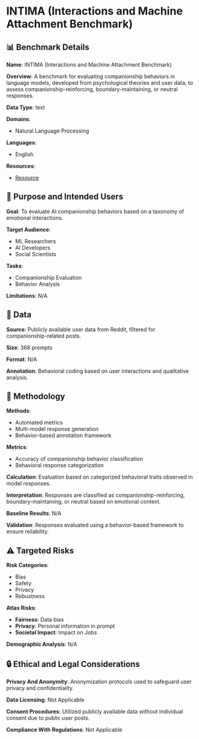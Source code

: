 # INTIMA (Interactions and Machine Attachment Benchmark)

## 📊 Benchmark Details

**Name**: INTIMA (Interactions and Machine Attachment Benchmark)

**Overview**: A benchmark for evaluating companionship behaviors in language models, developed from psychological theories and user data, to assess companionship-reinforcing, boundary-maintaining, or neutral responses.

**Data Type**: text

**Domains**:
- Natural Language Processing

**Languages**:
- English

**Resources**:
- [Resource](https://huggingface.co/datasets/AI-companionship/INTIMA)

## 🎯 Purpose and Intended Users

**Goal**: To evaluate AI companionship behaviors based on a taxonomy of emotional interactions.

**Target Audience**:
- ML Researchers
- AI Developers
- Social Scientists

**Tasks**:
- Companionship Evaluation
- Behavior Analysis

**Limitations**: N/A

## 💾 Data

**Source**: Publicly available user data from Reddit, filtered for companionship-related posts.

**Size**: 368 prompts

**Format**: N/A

**Annotation**: Behavioral coding based on user interactions and qualitative analysis.

## 🔬 Methodology

**Methods**:
- Automated metrics
- Multi-model response generation
- Behavior-based annotation framework

**Metrics**:
- Accuracy of companionship behavior classification
- Behavioral response categorization

**Calculation**: Evaluation based on categorized behavioral traits observed in model responses.

**Interpretation**: Responses are classified as companionship-reinforcing, boundary-maintaining, or neutral based on emotional context.

**Baseline Results**: N/A

**Validation**: Responses evaluated using a behavior-based framework to ensure reliability.

## ⚠️ Targeted Risks

**Risk Categories**:
- Bias
- Safety
- Privacy
- Robustness

**Atlas Risks**:
- **Fairness**: Data bias
- **Privacy**: Personal information in prompt
- **Societal Impact**: Impact on Jobs

**Demographic Analysis**: N/A

## 🔒 Ethical and Legal Considerations

**Privacy And Anonymity**: Anonymization protocols used to safeguard user privacy and confidentiality.

**Data Licensing**: Not Applicable

**Consent Procedures**: Utilized publicly available data without individual consent due to public user posts.

**Compliance With Regulations**: Not Applicable
